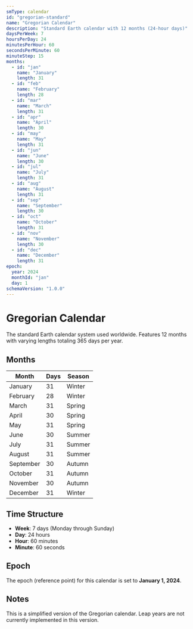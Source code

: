 ```yaml
---
smType: calendar
id: "gregorian-standard"
name: "Gregorian Calendar"
description: "Standard Earth calendar with 12 months (24-hour days)"
daysPerWeek: 7
hoursPerDay: 24
minutesPerHour: 60
secondsPerMinute: 60
minuteStep: 15
months:
  - id: "jan"
    name: "January"
    length: 31
  - id: "feb"
    name: "February"
    length: 28
  - id: "mar"
    name: "March"
    length: 31
  - id: "apr"
    name: "April"
    length: 30
  - id: "may"
    name: "May"
    length: 31
  - id: "jun"
    name: "June"
    length: 30
  - id: "jul"
    name: "July"
    length: 31
  - id: "aug"
    name: "August"
    length: 31
  - id: "sep"
    name: "September"
    length: 30
  - id: "oct"
    name: "October"
    length: 31
  - id: "nov"
    name: "November"
    length: 30
  - id: "dec"
    name: "December"
    length: 31
epoch:
  year: 2024
  monthId: "jan"
  day: 1
schemaVersion: "1.0.0"
---
```


# Gregorian Calendar

The standard Earth calendar system used worldwide. Features 12 months with varying lengths totaling 365 days per year.

## Months

| Month | Days | Season |
|-------|------|--------|
| January | 31 | Winter |
| February | 28 | Winter |
| March | 31 | Spring |
| April | 30 | Spring |
| May | 31 | Spring |
| June | 30 | Summer |
| July | 31 | Summer |
| August | 31 | Summer |
| September | 30 | Autumn |
| October | 31 | Autumn |
| November | 30 | Autumn |
| December | 31 | Winter |

## Time Structure

- **Week**: 7 days (Monday through Sunday)
- **Day**: 24 hours
- **Hour**: 60 minutes
- **Minute**: 60 seconds

## Epoch

The epoch (reference point) for this calendar is set to **January 1, 2024**.

## Notes

This is a simplified version of the Gregorian calendar. Leap years are not currently implemented in this version.
